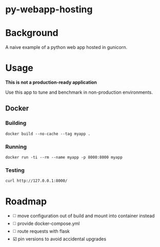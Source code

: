 py-webapp-hosting
=================

# Background
A naive example of a python web app hosted in gunicorn.

# Usage
**This is not a production-ready application**

Use this app to tune and benchmark in non-production environments.

## Docker

### Building
```
docker build --no-cache --tag myapp .
```
### Running
```
docker run -ti --rm --name myapp -p 8000:8000 myapp
```
### Testing
```
curl http://127.0.0.1:8000/
```

# Roadmap
- :white_medium_square: move configuration out of build and mount into container instead
- :white_medium_square: provide docker-compose.yml
- :white_medium_square: route requests with flask
- :ballot_box_with_check: pin versions to avoid accidental upgrades

